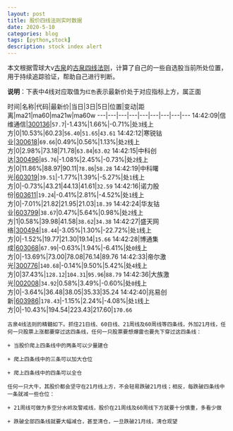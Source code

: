 ```yaml
---
layout: post
title: 股价四线法则实时数据
date: 2020-5-10
categories: blog
tags: [python,stock]
description: stock index alert
---
```



本文根据雪球大v[古泉](https://xueqiu.com/u/7148646888)的[古泉四线法则](https://xueqiu.com/7148646888/130498192)，计算了自己的一些自选股当前所处位置，用于持续追踪验证，帮助自己进行判断。

**说明**：下表中4线对应取值为`红色`表示最新价处于对应指标上方，属正面

时间|名称|代码|最新价|当日|3日|5日|位置|变动|距离|ma21|ma60|ma21w|ma60w
---|---|---|---|---|---|---|---|---
14:42:09|信维通信|[300136](https://xueqiu.com/S/SZ300136)|`57.7`|-1.43%|1.66%|-0.71%|处`3`线上方|0|10.53%|60.23|`56.40`|`51.65`|`43.61`
14:42:12|寒锐钴业|[300618](https://xueqiu.com/S/SZ300618)|`69.66`|0.49%|0.56%|1.13%|处`2`线上方|0|2.98%|73.18|71.78|`63.84`|`63.02`
14:42:15|中科创达|[300496](https://xueqiu.com/S/SZ300496)|`85.76`|-1.08%|2.45%|-0.73%|处`2`线上方|0|11.86%|88.97|90.11|`78.86`|`58.28`
14:42:19|中科曙光|[603019](https://xueqiu.com/S/SH603019)|`39.51`|-1.77%|1.39%|-5.27%|处`1`线上方|0|-0.73%|43.21|44.13|41.61|`32.59`
14:42:16|诺力股份|[603611](https://xueqiu.com/S/SH603611)|`19.24`|-0.41%|2.81%|-4.52%|处`1`线上方|0|-7.01%|21.82|21.95|21.03|`18.39`
14:42:24|华友钴业|[603799](https://xueqiu.com/S/SH603799)|`38.67`|0.47%|5.64%|0.98%|处`2`线上方|1|0.58%|39.98|41.58|`38.62`|`34.38`
14:42:27|盛天网络|[300494](https://xueqiu.com/S/SZ300494)|`18.44`|-3.05%|1.30%|-22.72%|处`1`线上方|0|-1.52%|19.77|21.30|19.14|`15.66`
14:42:28|博通集成|[603068](https://xueqiu.com/S/SH603068)|`67.99`|-0.63%|1.94%|-6.41%|处`0`线上方|0|-13.69%|73.00|78.08|76.14|89.76
14:42:33|帝尔激光|[300776](https://xueqiu.com/S/SZ300776)|`140.68`|-0.14%|9.50%|5.42%|处`4`线上方|0|37.43%|`128.12`|`104.31`|`95.96`|`88.79`
14:42:36|大族激光|[002008](https://xueqiu.com/S/SZ002008)|`34.92`|0.58%|3.49%|-0.60%|处`0`线上方|0|-3.64%|36.48|38.05|35.33|35.24
14:42:40|兆易创新|[603986](https://xueqiu.com/S/SH603986)|`178.43`|-1.15%|2.24%|-4.08%|处`1`线上方|0|-10.43%|194.54|223.43|217.60|`170.66`

```
古泉4线法则的精髓如下。抓住21日线、60日线、21周线及60周线等四条线，外加21月线，任何一只股票上涨都要穿过这四条线，任何一只股票要想爆雷也要先下穿过这四条线：

+ 当股价爬上四条线中的两条可以少量建仓

+ 爬上四条线中的三条可以加大仓位

+ 爬上四条线中的四条可以全仓

任何一只大牛，其股价都会坚守在21月线上方，不会轻易跌破21月线；相反，每跌破四条线中一条就减一些仓位：

+ 21周线可做为多空分水岭及警戒线，股价在21周线及60周线下方就要十分慎重，多看少做

+ 跌破全部四条线就要大幅减仓，甚至清仓，一旦跌破21月线，清仓观望
```